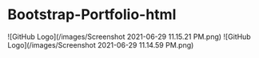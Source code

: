 # Bootstrap-Portfolio-html

![GitHub Logo](/images/Screenshot 2021-06-29 11.15.21 PM.png)
![GitHub Logo](/images/Screenshot 2021-06-29 11.14.59 PM.png)
